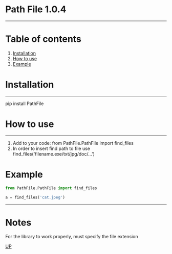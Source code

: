 
# Path File 1.0.4<a id="home"></a>
___
# Table of contents
1. [Installation](#Installation)
2. [How to use](#manual)
3. [Example](#Example)

# Installation<a id="Installation"></a>
___
pip install PathFile
# How to use<a id="manual"></a>
___
1. Add to your code: from PathFile.PathFile import find_files
2. In order to insert find path to file use find_files('filename.exe/txt/jpg/doc/...')  

# Example<a id="Example"></a>

```python
from PathFile.PathFile import find_files

a = find_files('cat.jpeg')
```
____
# Notes
For the library to work properly, must specify the file extension

[UP](#home)